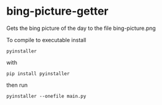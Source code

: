 # bing-picture-getter
Gets the bing picture of the day to the file bing-picture.png

To compile to executable install

`pyinstaller`

with

`pip install pyinstaller`

then run

`pyinstaller --onefile main.py`
